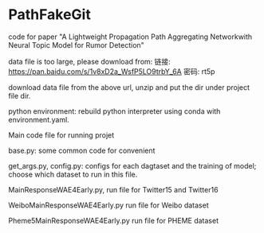 # PathFakeGit

code for paper "A Lightweight Propagation Path Aggregating Networkwith Neural Topic Model for Rumor Detection"

data file is too large, please download from: 链接: https://pan.baidu.com/s/1v8xD2a_WsfP5LO9trbY_6A  密码: rt5p

download data file from the above url, unzip and put the dir under project file dir.

python environment: rebuild python interpreter using conda with environment.yaml.

Main code file for running projet

base.py: some common code for convenient

get_args.py, config.py: configs for each dagtaset and the training of model; choose which dataset to run in this file.

MainResponseWAE4Early.py,  run file for Twitter15 and Twitter16

WeiboMainResponseWAE4Early.py run file for Weibo dataset

Pheme5MainResponseWAE4Early.py run file for PHEME dataset
